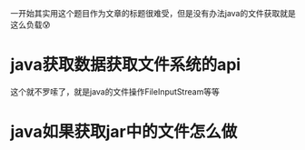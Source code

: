 一开始其实用这个题目作为文章的标题很难受，但是没有办法java的文件获取就是这么负载:cold_sweat:

# java获取数据获取文件系统的api

这个就不罗嗦了，就是java的文件操作FileInputStream等等

# java如果获取jar中的文件怎么做


